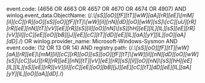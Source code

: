 event.code: (4656 OR 4663 OR 4657 OR 4670 OR 4674 OR 4907) AND winlog.event_data.ObjectName: (/.*\\[sS][oO][fF][tT][wW][aA][rR][eE]\\[mM][iI][cC][rR][oO][sS][oO][fF][tT]\\[wW][iI][nN][dD][oO][wW][sS]\\[cC][uU][rR][rR][eE][nN][tT][vV][eE][rR][sS][iI][oO][nN]\\[sS][hH][eE][lL][lL][sS][eE][rR][vV][iI][cC][eE][oO][bB][jJ][eE][cC][tT][dD][eE][lL][aA][yY][lL][oO][aA][dD].*/) OR winlog.provider_name: Microsoft-Windows-Sysmon AND event.code: (12 OR 13 OR 14) AND registry.path: (/.*\\[sS][oO][fF][tT][wW][aA][rR][eE]\\[mM][iI][cC][rR][oO][sS][oO][fF][tT]\\[wW][iI][nN][dD][oO][wW][sS]\\[cC][uU][rR][rR][eE][nN][tT][vV][eE][rR][sS][iI][oO][nN]\\[sS][hH][eE][lL][lL][sS][eE][rR][vV][iI][cC][eE][oO][bB][jJ][eE][cC][tT][dD][eE][lL][aA][yY][lL][oO][aA][dD].*/)
